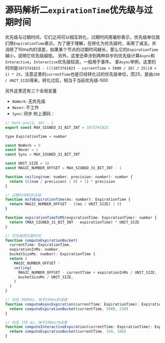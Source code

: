 # 源码解析二`expirationTime`优先级与过期时间
优先级与过期时间，它们之间可以相互转化，过期时间用毫秒表示，优先级单位我们用`ExpirationTime`表示。为了便于理解，在转化为优先级时，采用了减法，并消除了10ms内的误差，如果某个节点的过期时间越长，那么它的`ExpirationTime`越小，说明它优先级越低。
另外，这里还牵涉到两种异步的优先级计算`Async`和`Interactive`，`Interactive`优先级较高，一般用于事件。
拿`Async`举例，这里的时间是`1073741823 - (((1073741823 - currentTime + 5000 / 10) / 25)|0 + 1) * 25`，注意这里的`currentTime`也是已经转化过的优先级单位，而25，是由`250 / UNIT_SIZE`得来，转化过后，相当于当前优先级-500

另外这里还有三个全局变量
- `NoWork`: 无优先级
- `Never`: 不工作
- `Sync`: 同步
附上源码：

``` javaScript
// Math.pow(2, 30) - 1
export const MAX_SIGNED_31_BIT_INT = 1073741823

type ExpirationTime = number

const NoWork = 0
const Never = 1
const Sync = MAX_SIGNED_31_BIT_INT

const UNIT_SIZE = 10
const MAGIC_NUMBER_OFFSET = MAX_SIGNED_31_BIT_INT - 1

function ceiling(num: number, precision: number): number {
  return (((num / precision) | 0) + 1) * precision
}

// 过期时间转优先级
function msToExpirationTime(ms: number): ExpirationTime {
  return MAGIC_NUMBER_OFFSET - ((ms / UNIT_SIZE) | 0)
}

function expirationTimeToMS(expirationTime: ExpirationTime): number {
  return (MAX_SIGNED_31_BIT_INT - expirationTime) * UNIT_SIZE
}

// 优先级转过期时间
function computeExpirationBucket(
  currentTime: ExpirationTime,
  expirationInMs: number,
  bucketSizeMs: number): ExpirationTime {
  return (
    MAGIC_NUMBER_OFFSET -
    ceiling(
      MAGIC_NUMBER_OFFSET - currentTime + expirationInMs / UNIT_SIZE,
      bucketSizeMs / UNIT_SIZE,
    )
  )
}

// 向后 5000ms，抹平250ms的误差
function computeAsyncExpiration(currentTime: ExpirationTime): ExpirationTime {
  return computeExpirationBucket(currentTime, 5000, 250)
}

// 向后 150 ms，抹平100ms内误差
function computeInteractiveExpiration(currentTime: ExpirationTime): ExpirationTime {
  return computeExpirationBucket(currentTime, 150, 100)
}
```



